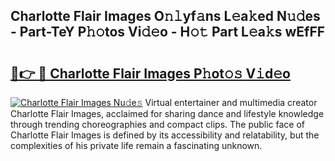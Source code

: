 ## Charlotte Flair Images O𝚗𝚕yf𝚊ns L𝚎a𝚔ed N𝚞𝚍es - Part-TeY P𝚑𝚘tos Vi𝚍𝚎o - H𝚘𝚝 Part L𝚎a𝚔s wEfFF

# <h2><a href="http://kfe5ff.oniu.top/?m=Charlotte+Flair+Images">🔗👉 🔴 Charlotte Flair Images P𝚑ot𝚘𝚜 V𝚒d𝚎o</a></h2>

[![Charlotte Flair Images Nu𝚍e𝚜](https://i.imgur.com/0qMVB7G.gif)](http://kfe5ff.oniu.top/?m=Charlotte+Flair+Images)
Virtual entertainer and multimedia creator Charlotte Flair Images, acclaimed for sharing dance and lifestyle knowledge through trending choreographies and compact clips. The public face of Charlotte Flair Images is defined by its accessibility and relatability, but the complexities of his private life remain a fascinating unknown.  
